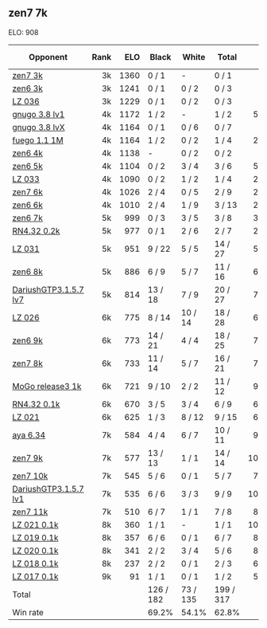 ## zen7 7k ##

ELO: 908

Opponent | Rank | ELO | Black | White | Total | Win rate
---------|-----:|----:|-------|-------|-------|-------:
[zen7 3k](zen7%203k.md) | 3k | 1360 | 0 / 1 | - | 0 / 1 | 0.0%
[zen6 3k](zen6%203k.md) | 3k | 1241 | 0 / 1 | 0 / 2 | 0 / 3 | 0.0%
[LZ 036](LZ%20036.md) | 3k | 1229 | 0 / 1 | 0 / 2 | 0 / 3 | 0.0%
[gnugo 3.8 lv1](gnugo%203.8%20lv1.md) | 4k | 1172 | 1 / 2 | - | 1 / 2 | 50.0%
[gnugo 3.8 lvX](gnugo%203.8%20lvX.md) | 4k | 1164 | 0 / 1 | 0 / 6 | 0 / 7 | 0.0%
[fuego 1.1 1M](fuego%201.1%201M.md) | 4k | 1164 | 1 / 2 | 0 / 2 | 1 / 4 | 25.0%
[zen6 4k](zen6%204k.md) | 4k | 1138 | - | 0 / 2 | 0 / 2 | 0.0%
[zen6 5k](zen6%205k.md) | 4k | 1104 | 0 / 2 | 3 / 4 | 3 / 6 | 50.0%
[LZ 033](LZ%20033.md) | 4k | 1090 | 0 / 2 | 1 / 2 | 1 / 4 | 25.0%
[zen7 6k](zen7%206k.md) | 4k | 1026 | 2 / 4 | 0 / 5 | 2 / 9 | 22.2%
[zen6 6k](zen6%206k.md) | 4k | 1010 | 2 / 4 | 1 / 9 | 3 / 13 | 23.1%
[zen6 7k](zen6%207k.md) | 5k | 999 | 0 / 3 | 3 / 5 | 3 / 8 | 37.5%
[RN4.32 0.2k](RN4.32%200.2k.md) | 5k | 977 | 0 / 1 | 2 / 6 | 2 / 7 | 28.6%
[LZ 031](LZ%20031.md) | 5k | 951 | 9 / 22 | 5 / 5 | 14 / 27 | 51.9%
[zen6 8k](zen6%208k.md) | 5k | 886 | 6 / 9 | 5 / 7 | 11 / 16 | 68.8%
[DariushGTP3.1.5.7 lv7](DariushGTP3.1.5.7%20lv7.md) | 5k | 814 | 13 / 18 | 7 / 9 | 20 / 27 | 74.1%
[LZ 026](LZ%20026.md) | 6k | 775 | 8 / 14 | 10 / 14 | 18 / 28 | 64.3%
[zen6 9k](zen6%209k.md) | 6k | 773 | 14 / 21 | 4 / 4 | 18 / 25 | 72.0%
[zen7 8k](zen7%208k.md) | 6k | 733 | 11 / 14 | 5 / 7 | 16 / 21 | 76.2%
[MoGo release3 1k](MoGo%20release3%201k.md) | 6k | 721 | 9 / 10 | 2 / 2 | 11 / 12 | 91.7%
[RN4.32 0.1k](RN4.32%200.1k.md) | 6k | 670 | 3 / 5 | 3 / 4 | 6 / 9 | 66.7%
[LZ 021](LZ%20021.md) | 6k | 625 | 1 / 3 | 8 / 12 | 9 / 15 | 60.0%
[aya 6.34](aya%206.34.md) | 7k | 584 | 4 / 4 | 6 / 7 | 10 / 11 | 90.9%
[zen7 9k](zen7%209k.md) | 7k | 577 | 13 / 13 | 1 / 1 | 14 / 14 | 100.0%
[zen7 10k](zen7%2010k.md) | 7k | 545 | 5 / 6 | 0 / 1 | 5 / 7 | 71.4%
[DariushGTP3.1.5.7 lv1](DariushGTP3.1.5.7%20lv1.md) | 7k | 535 | 6 / 6 | 3 / 3 | 9 / 9 | 100.0%
[zen7 11k](zen7%2011k.md) | 7k | 510 | 6 / 7 | 1 / 1 | 7 / 8 | 87.5%
[LZ 021 0.1k](LZ%20021%200.1k.md) | 8k | 360 | 1 / 1 | - | 1 / 1 | 100.0%
[LZ 019 0.1k](LZ%20019%200.1k.md) | 8k | 357 | 6 / 6 | 0 / 1 | 6 / 7 | 85.7%
[LZ 020 0.1k](LZ%20020%200.1k.md) | 8k | 341 | 2 / 2 | 3 / 4 | 5 / 6 | 83.3%
[LZ 018 0.1k](LZ%20018%200.1k.md) | 8k | 237 | 2 / 2 | 0 / 1 | 2 / 3 | 66.7%
[LZ 017 0.1k](LZ%20017%200.1k.md) | 9k | 91 | 1 / 1 | 0 / 1 | 1 / 2 | 50.0%
Total | | | 126 / 182 | 73 / 135 | 199 / 317 | 
Win rate| | | 69.2% | 54.1% | 62.8% | 
